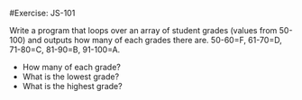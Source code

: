 #Exercise: JS-101

Write a program that loops over an array of student grades (values from 50-100) 
and outputs how many of each grades there are.
50-60=F, 61-70=D, 71-80=C, 81-90=B, 91-100=A.

- How many of each grade?
- What is the lowest grade?
- What is the highest grade?

